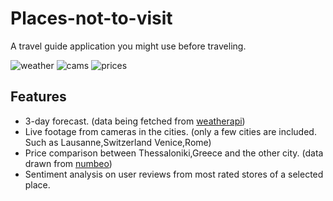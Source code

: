 # Places-not-to-visit

A travel guide application you might use before traveling.

![weather](/assets/weather.png)
![cams](/assets/cams.png)
![prices](/assets/prices.png)

## Features

- 3-day forecast. (data being fetched from [weatherapi](https://www.weatherapi.com/))
- Live footage from cameras in the cities. (only a few cities are included. Such as Lausanne,Switzerland Venice,Rome)
- Price comparison between Thessaloniki,Greece and the other city. (data drawn from [numbeo](https://www.numbeo.com/cost-of-living/))
- Sentiment analysis on user reviews from most rated stores of a selected place.

